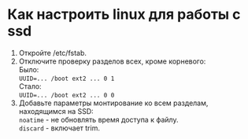# Как настроить linux для работы с ssd

1. Откройте /etc/fstab.  
2. Отключите проверку разделов всех, кроме корневого:  
Было:  
```UUID=... /boot ext2 ... 0 1```  
Стало:  
```UUID=... /boot ext2 ... 0 0```  
3. Добавьте параметры монтирование ко всем разделам, находящимся на SSD:  
`noatime` - не обновлять время доступа к файлу.  
`discard` - включает trim.  
